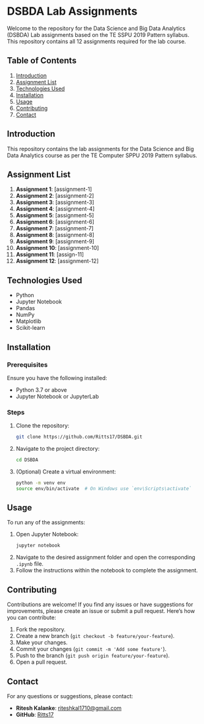 # DSBDA Lab Assignments

Welcome to the repository for the Data Science and Big Data Analytics (DSBDA) Lab assignments based on the TE SSPU 2019 Pattern syllabus. This repository contains all 12 assignments required for the lab course.

## Table of Contents

1. [Introduction](#introduction)
2. [Assignment List](#assignment-list)
3. [Technologies Used](#technologies-used)
4. [Installation](#installation)
5. [Usage](#usage)
6. [Contributing](#contributing)
7. [Contact](#contact)

## Introduction

This repository contains the lab assignments for the Data Science and Big Data Analytics course as per the TE Computer SPPU 2019 Pattern syllabus.

## Assignment List

1. **Assignment 1**: [assignment-1]
2. **Assignment 2**: [assignment-2]
3. **Assignment 3**: [assignment-3]
4. **Assignment 4**: [assignment-4]
5. **Assignment 5**: [assignment-5]
6. **Assignment 6**: [assignment-6]
7. **Assignment 7**: [assignment-7]
8. **Assignment 8**: [assignment-8]
9. **Assignment 9**: [assignment-9]
10. **Assignment 10**: [assignment-10]
11. **Assignment 11**: [assign-11]
12. **Assignment 12**: [assignment-12]

## Technologies Used

- Python
- Jupyter Notebook
- Pandas
- NumPy
- Matplotlib
- Scikit-learn

## Installation

### Prerequisites

Ensure you have the following installed:
- Python 3.7 or above
- Jupyter Notebook or JupyterLab

### Steps

1. Clone the repository:
    ```bash
    git clone https://github.com/Ritts17/DSBDA.git
    ```
2. Navigate to the project directory:
    ```bash
    cd DSBDA
    ```
3. (Optional) Create a virtual environment:
    ```bash
    python -m venv env
    source env/bin/activate  # On Windows use `env\Scripts\activate`
    ```

## Usage

To run any of the assignments:

1. Open Jupyter Notebook:
    ```bash
    jupyter notebook
    ```
2. Navigate to the desired assignment folder and open the corresponding `.ipynb` file.
3. Follow the instructions within the notebook to complete the assignment.

## Contributing

Contributions are welcome! If you find any issues or have suggestions for improvements, please create an issue or submit a pull request. Here’s how you can contribute:

1. Fork the repository.
2. Create a new branch (`git checkout -b feature/your-feature`).
3. Make your changes.
4. Commit your changes (`git commit -m 'Add some feature'`).
5. Push to the branch (`git push origin feature/your-feature`).
6. Open a pull request.

## Contact

For any questions or suggestions, please contact:

- **Ritesh Kalanke**: [riteshkal1710@gmail.com](mailto:riteshkal1710@gmail.com)
- **GitHub**: [Ritts17](https://github.com/Ritts17)
